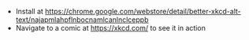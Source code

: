 - Install at https://chrome.google.com/webstore/detail/better-xkcd-alt-text/najapmlahpflnbocnamlcanlnclceppb
- Navigate to a comic at https://xkcd.com/ to see it in action
